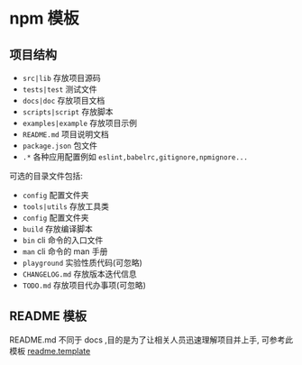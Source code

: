 # npm 模板

## 项目结构
* `src|lib` 存放项目源码
* `tests|test` 测试文件
* `docs|doc` 存放项目文档
* `scripts|script` 存放脚本
* `examples|example` 存放项目示例
* `README.md` 项目说明文档
* `package.json` 包文件
* `.*` 各种应用配置例如 `eslint,babelrc,gitignore,npmignore...`

可选的目录文件包括:
* `config` 配置文件夹
* `tools|utils` 存放工具类
* `config` 配置文件夹
* `build` 存放编译脚本
* `bin` cli 命令的入口文件
* `man` cli 命令的 man 手册
* `playground` 实验性质代码(可忽略)
* `CHANGELOG.md` 存放版本迭代信息
* `TODO.md` 存放项目代办事项(可忽略)


## README 模板
README.md 不同于 docs ,目的是为了让相关人员迅速理解项目并上手,
可参考此模板 [readme.template](https://gist.github.com/PurpleBooth/109311bb0361f32d87a2)